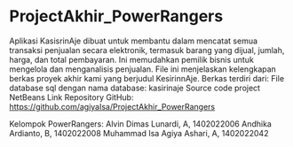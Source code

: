# ProjectAkhir_PowerRangers
Aplikasi KasisrinAje dibuat untuk membantu dalam mencatat semua transaksi penjualan secara elektronik, termasuk barang yang dijual, jumlah, harga, dan total pembayaran. Ini memudahkan pemilik bisnis untuk mengelola dan menganalisis penjualan.
File ini menjelaskan kelengkapan berkas proyek akhir kami yang berjudul KesirinnAje. Berkas terdiri dari:
File database sql dengan nama database: kasirinaje
Source code project NetBeans
Link Repository GitHub: https://github.com/agiyaIsa/ProjectAkhir_PowerRangers

Kelompok PowerRangers:
Alvin Dimas Lunardi, A, 1402022006
Andhika Ardianto, B, 1402022008
Muhammad Isa Agiya Ashari, A, 1402022042
